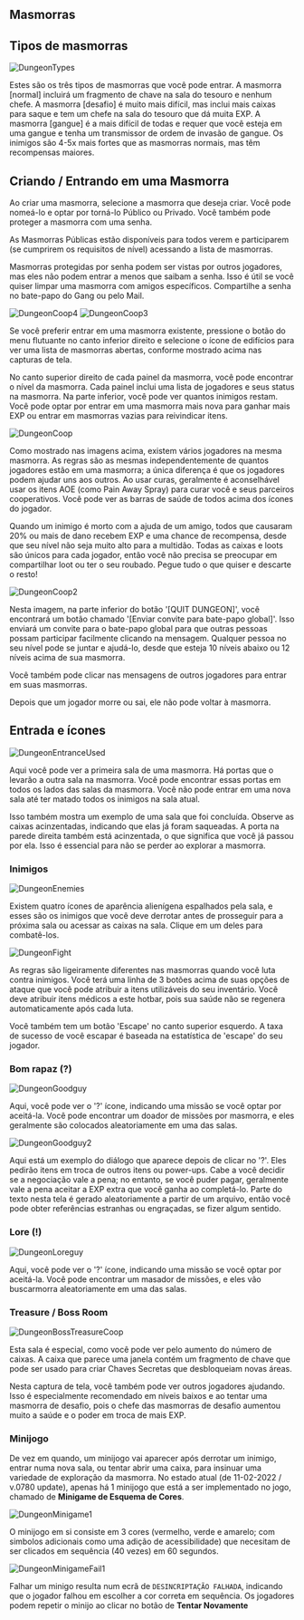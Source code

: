 ## Masmorras

## Tipos de masmorras
  
![DungeonTypes](/resources/mobile-tutorial/DungeonTypes.png)
  
Estes são os três tipos de masmorras que você pode entrar. A masmorra [normal] incluirá um fragmento de chave na sala do tesouro e nenhum chefe. A masmorra [desafio] é muito mais difícil, mas inclui mais caixas para saque e tem um chefe na sala do tesouro que dá muita EXP. A masmorra [gangue] é a mais difícil de todas e requer que você esteja em uma gangue e tenha um transmissor de ordem de invasão de gangue. Os inimigos são 4-5x mais fortes que as masmorras normais, mas têm recompensas maiores.

## Criando / Entrando em uma Masmorra

Ao criar uma masmorra, selecione a masmorra que deseja criar. Você pode nomeá-lo e optar por torná-lo Público ou Privado. Você também pode proteger a masmorra com uma senha.

As Masmorras Públicas estão disponíveis para todos verem e participarem (se cumprirem os requisitos de nível) acessando a lista de masmorras.

Masmorras protegidas por senha podem ser vistas por outros jogadores, mas eles não podem entrar a menos que saibam a senha. Isso é útil se você quiser limpar uma masmorra com amigos específicos. Compartilhe a senha no bate-papo do Gang ou pelo Mail.

![DungeonCoop4](/resources/mobile-tutorial/DungeonCoop4.png)
![DungeonCoop3](/resources/mobile-tutorial/DungeonCoop3.png)

Se você preferir entrar em uma masmorra existente, pressione o botão do menu flutuante no canto inferior direito e selecione o ícone de edifícios para ver uma lista de masmorras abertas, conforme mostrado acima nas capturas de tela.

No canto superior direito de cada painel da masmorra, você pode encontrar o nível da masmorra. Cada painel inclui uma lista de jogadores e seus status na masmorra. Na parte inferior, você pode ver quantos inimigos restam. Você pode optar por entrar em uma masmorra mais nova para ganhar mais EXP ou entrar em masmorras vazias para reivindicar itens.
 
![DungeonCoop](/resources/mobile-tutorial/DungeonCoop.png)
  
Como mostrado nas imagens acima, existem vários jogadores na mesma masmorra. As regras são as mesmas independentemente de quantos jogadores estão em uma masmorra; a única diferença é que os jogadores podem ajudar uns aos outros. Ao usar curas, geralmente é aconselhável usar os itens AOE (como Pain Away Spray) para curar você e seus parceiros cooperativos. Você pode ver as barras de saúde de todos acima dos ícones do jogador.

Quando um inimigo é morto com a ajuda de um amigo, todos que causaram 20% ou mais de dano recebem EXP e uma chance de recompensa, desde que seu nível não seja muito alto para a multidão. Todas as caixas e loots são únicos para cada jogador, então você não precisa se preocupar em compartilhar loot ou ter o seu roubado. Pegue tudo o que quiser e descarte o resto!

![DungeonCoop2](/resources/mobile-tutorial/DungeonCoop2.png)

Nesta imagem, na parte inferior do botão '[QUIT DUNGEON]', você encontrará um botão chamado '[Enviar convite para bate-papo global]'. Isso enviará um convite para o bate-papo global para que outras pessoas possam participar facilmente clicando na mensagem. Qualquer pessoa no seu nível pode se juntar e ajudá-lo, desde que esteja 10 níveis abaixo ou 12 níveis acima de sua masmorra.

Você também pode clicar nas mensagens de outros jogadores para entrar em suas masmorras.

Depois que um jogador morre ou sai, ele não pode voltar à masmorra.
  
## Entrada e ícones
  
![DungeonEntranceUsed](/resources/mobile-tutorial/DungeonEntranceUsed.png)
  
Aqui você pode ver a primeira sala de uma masmorra. Há portas que o levarão a outra sala na masmorra. Você pode encontrar essas portas em todos os lados das salas da masmorra. Você não pode entrar em uma nova sala até ter matado todos os inimigos na sala atual.

Isso também mostra um exemplo de uma sala que foi concluída. Observe as caixas acinzentadas, indicando que elas já foram saqueadas. A porta na parede direita também está acinzentada, o que significa que você já passou por ela. Isso é essencial para não se perder ao explorar a masmorra.

### Inimigos
  
![DungeonEnemies](/resources/mobile-tutorial/DungeonEnemies.png)
  
Existem quatro ícones de aparência alienígena espalhados pela sala, e esses são os inimigos que você deve derrotar antes de prosseguir para a próxima sala ou acessar as caixas na sala. Clique em um deles para combatê-los.
  
![DungeonFight](/resources/mobile-tutorial/DungeonFight.png)
  
As regras são ligeiramente diferentes nas masmorras quando você luta contra inimigos. Você terá uma linha de 3 botões acima de suas opções de ataque que você pode atribuir a itens utilizáveis do seu inventário. Você deve atribuir itens médicos a este hotbar, pois sua saúde não se regenera automaticamente após cada luta.

Você também tem um botão 'Escape' no canto superior esquerdo. A taxa de sucesso de você escapar é baseada na estatística de 'escape' do seu jogador.
 
### Bom rapaz (?)
  
![DungeonGoodguy](/resources/mobile-tutorial/DungeonGoodguy.png)
  
Aqui, você pode ver o '?' ícone, indicando uma missão se você optar por aceitá-la. Você pode encontrar um doador de missões por masmorra, e eles geralmente são colocados aleatoriamente em uma das salas.

![DungeonGoodguy2](/resources/mobile-tutorial/DungeonGoodguy2.png)
  
Aqui está um exemplo do diálogo que aparece depois de clicar no '?'. Eles pedirão itens em troca de outros itens ou power-ups. Cabe a você decidir se a negociação vale a pena; no entanto, se você puder pagar, geralmente vale a pena aceitar a EXP extra que você ganha ao completá-lo. Parte do texto nesta tela é gerado aleatoriamente a partir de um arquivo, então você pode obter referências estranhas ou engraçadas, se fizer algum sentido.

### Lore (!)

![DungeonLoreguy](/resources/mobile-tutorial/DungeonLoreguy.png)

Aqui, você pode ver o '?' ícone, indicando uma missão se você optar por aceitá-la. Você pode encontrar um masador de missões, e eles vão buscarmorra aleatoriamente em uma das salas.

### Treasure / Boss Room
  
![DungeonBossTreasureCoop](/resources/mobile-tutorial/DungeonBossTreasureCoop.png)
  
Esta sala é especial, como você pode ver pelo aumento do número de caixas. A caixa que parece uma janela contém um fragmento de chave que pode ser usado para criar Chaves Secretas que desbloqueiam novas áreas.

Nesta captura de tela, você também pode ver outros jogadores ajudando. Isso é especialmente recomendado em níveis baixos e ao tentar uma masmorra de desafio, pois o chefe das masmorras de desafio aumentou muito a saúde e o poder em troca de mais EXP.

### Minijogo

De vez em quando, um minijogo vai aparecer após derrotar um inimigo, entrar numa nova sala, ou tentar abrir uma caixa, para insinuar uma variedade de exploração da masmorra. No estado atual (de 11-02-2022 / v.0780 update), apenas há 1 minijogo que está a ser implementado no jogo, chamado de **Minigame de Esquema de Cores**.

![DungeonMinigame1](/resources/mobile-tutorial/DungeonMinigame1.png)

O minijogo em si consiste em 3 cores (vermelho, verde e amarelo; com simbolos adicionais como uma adição de acessibilidade) que necesitam de ser clicados em sequência (40 vezes) em 60 segundos. 

![DungeonMinigameFail1](/resources/mobile-tutorial/DungeonMinigameFail1.png)

Falhar um minigo resulta num ecrã de `DESINCRIPTAÇÃO FALHADA`, indicando que o jogador falhou em escolher a cor correta em sequência. Os jogadores podem repetir o minijo ao clicar no botão de **Tentar Novamente**
